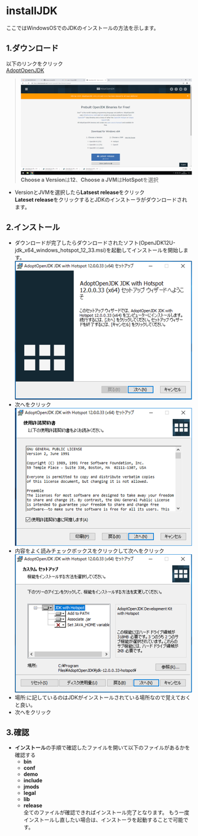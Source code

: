 # installJDK

ここではWindowsOSでのJDKのインストールの方法を示します。

## 1.ダウンロード
以下のリンクをクリック  
[AdoptOpenJDK](https://adoptopenjdk.net/)
>![AdoptOpenJDK](https://github.com/shikari-s/installJDK/blob/master/AdoptOpenJDK.png)
>**Choose a Version**は**12**、**Choose a JVM**は**HotSpot**を選択  

* VersionとJVMを選択したら**Latsest release**をクリック  
**Lateset release**をクリックするとJDKのインストーラがダウンロードされます。  
## 2.インストール  
* ダウンロードが完了したらダウンロードされたソフト(OpenJDK12U-jdk_x64_windows_hotspot_12_33.msi)を起動してインストールを開始します。  
![installer1](https://github.com/shikari-s/installJDK/blob/master/jdk%E3%82%A4%E3%83%B3%E3%82%B9%E3%83%88%E3%83%BC%E3%83%A9%E3%83%BC1.png)  
* 次へをクリック  
![installer2](https://github.com/shikari-s/installJDK/blob/master/jdk%E3%82%A4%E3%83%B3%E3%82%B9%E3%83%88%E3%83%BC%E3%83%A9%E3%83%BC2.png)  
* 内容をよく読みチェックボックスをクリックして次へをクリック
![installer3](https://github.com/shikari-s/installJDK/blob/master/jdk%E3%82%A4%E3%83%B3%E3%82%B9%E3%83%88%E3%83%BC%E3%83%A9%E3%83%BC3.png)  
* 場所:に記しているのはJDKがインストールされている場所なので覚えておくと良い。
* 次へをクリック
## 3.確認
* **インストール**の手順で確認したファイルを開いて以下のファイルがあるかを確認する
  * **bin**
  * **conf**
  * **demo**
  * **include**
  * **jmods**
  * **legal**
  * **lib**
  * **release**  
  全てのファイルが確認できればインストール完了となります。
  もう一度インストールし直したい場合は、インストーラを起動することで可能です。
